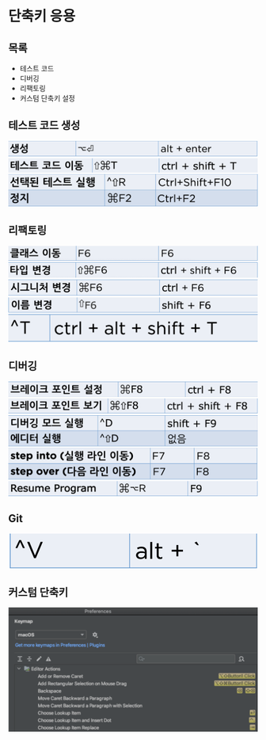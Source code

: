# 단축키 응용

## 목록

- 테스트 코드
- 디버깅
- 리팩토링
- 커스텀 단축키 설정

## 테스트 코드 생성

<img src="./imgs/command1.png" />
<img src="./imgs/command2.png" />
<img src="./imgs/command3.png" />

## 리팩토링

<img src="./imgs/command4.png" />
<img src="./imgs/command5.png" />
<img src="./imgs/command6.png" />
<img src="./imgs/command7.png" />
<img src="./imgs/command8.png" />

## 디버깅

<img src="./imgs/command9.png" />
<img src="./imgs/command10.png" />
<img src="./imgs/command11.png" />
<img src="./imgs/command12.png" />
<img src="./imgs/command13.png" />

## Git

<img src="./imgs/command14.png" />

## 커스텀 단축키

<img src="./imgs/command15.png" />
